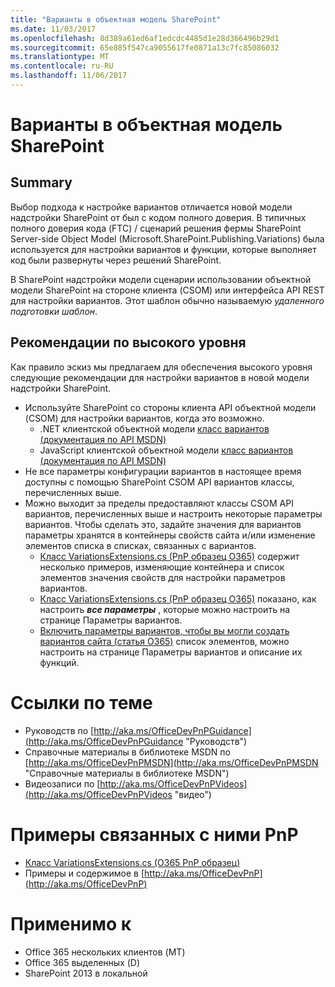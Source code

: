```yaml
---
title: "Варианты в объектная модель SharePoint"
ms.date: 11/03/2017
ms.openlocfilehash: 8d389a61ed6af1edcdc4485d1e28d366496b29d1
ms.sourcegitcommit: 65e885f547ca9055617fe0871a13c7fc85086032
ms.translationtype: MT
ms.contentlocale: ru-RU
ms.lasthandoff: 11/06/2017
---
```

<a name="variations-in-the-sharepoint-add-in-model"></a>Варианты в объектная модель SharePoint
=========================================

<a name="summary"></a>Summary
-------

Выбор подхода к настройке вариантов отличается новой модели надстройки SharePoint от был с кодом полного доверия. В типичных полного доверия кода (FTC) / сценарий решения фермы SharePoint Server-side Object Model (Microsoft.SharePoint.Publishing.Variations) была используется для настройки вариантов и функции, которые выполняет код были развернуты через решений SharePoint.

В SharePoint надстройки модели сценарии использовании объектной модели SharePoint на стороне клиента (CSOM) или интерфейса API REST для настройки вариантов. Этот шаблон обычно называемую *удаленного подготовки шаблон*.

<a name="high-level-guidelines"></a>Рекомендации по высокого уровня
---------------------

Как правило эскиз мы предлагаем для обеспечения высокого уровня следующие рекомендации для настройки вариантов в новой модели надстройки SharePoint.

- Используйте SharePoint со стороны клиента API объектной модели (CSOM) для настройки вариантов, когда это возможно.
    - .NET клиентской объектной модели [класс вариантов (документация по API MSDN)](https://msdn.microsoft.com/en-us/library/office/microsoft.sharepoint.client.publishing.variations.aspx)
    - JavaScript клиентской объектной модели [класс вариантов (документация по API MSDN)](https://msdn.microsoft.com/en-us/library/office/jj994778.aspx)
- Не все параметры конфигурации вариантов в настоящее время доступны с помощью SharePoint CSOM API вариантов классы, перечисленных выше.
- Можно выходит за пределы предоставляют классы CSOM API вариантов, перечисленных выше и настроить некоторые параметры вариантов.  Чтобы сделать это, задайте значения для вариантов параметры хранятся в контейнеры свойств сайта и/или изменение элементов списка в списках, связанных с вариантов.
    + [Класс VariationsExtensions.cs (PnP образец O365)](https://github.com/SharePoint/PnP-Sites-Core/tree/master/Core/OfficeDevPnP.Core/Extensions/VariationExtensions.cs) содержит несколько примеров, изменяющие контейнера и список элементов значения свойств для настройки параметров вариантов.
    + [Класс VariationsExtensions.cs (PnP образец O365)](https://github.com/SharePoint/PnP-Sites-Core/blob/master/Core/OfficeDevPnP.Core/Extensions/VariationExtensions.cs) показано, как настроить ***все параметры*** , которые можно настроить на странице Параметры вариантов.
    + [Включить параметры вариантов, чтобы вы могли создать вариантов сайта (статья O365)](https://support.office.com/en-za/article/Turn-on-variations-settings-so-you-can-create-variations-of-your-site-fc021610-bdb5-4b5c-9d59-ce8af6699b4b) список элементов, можно настроить на странице Параметры вариантов и описание их функций.

<a name="related-links"></a>Ссылки по теме
=============

- Руководств по [http://aka.ms/OfficeDevPnPGuidance](http://aka.ms/OfficeDevPnPGuidance "Руководств")
- Справочные материалы в библиотеке MSDN по [http://aka.ms/OfficeDevPnPMSDN](http://aka.ms/OfficeDevPnPMSDN "Справочные материалы в библиотеке MSDN")
- Видеозаписи по [http://aka.ms/OfficeDevPnPVideos](http://aka.ms/OfficeDevPnPVideos "видео")

<a name="related-pnp-samples"></a>Примеры связанных с ними PnP
===================

- [Класс VariationsExtensions.cs (O365 PnP образец)](https://github.com/SharePoint/PnP-Sites-Core/blob/master/Core/OfficeDevPnP.Core/Extensions/VariationExtensions.cs)
- Примеры и содержимое в [http://aka.ms/OfficeDevPnP](http://aka.ms/OfficeDevPnP)

<a name="applies-to"></a>Применимо к
==========
- Office 365 нескольких клиентов (MT)
- Office 365 выделенных (D)
- SharePoint 2013 в локальной
